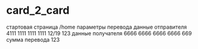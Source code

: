# card_2_card
стартовая страница /home
параметры перевода
данные отправителя
4111 1111 1111 1111
12/19       123
данные получателя
6666 6666 6666 6666 669
сумма перевода
123
